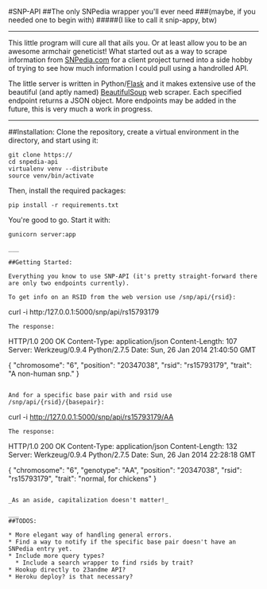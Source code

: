 #SNP-API
##The only SNPedia wrapper you'll ever need
###(maybe, if you needed one to begin with)
#####(I like to call it snip-appy, btw)
___
This little program will cure all that ails you. Or at least allow you to be an awesome armchair geneticist! What started out as a way to scrape information from [SNPedia.com](http://snpedia.com/) for a client project turned into a side hobby of trying to see how much information I could pull using a handrolled API.

The little server is written in Python/[Flask](http://flask.pocoo.org/) and it makes extensive use of the beautiful (and aptly named) [BeautifulSoup](http://www.crummy.com/software/BeautifulSoup/) web scraper. Each specified endpoint returns a JSON object. More endpoints may be added in the future, this is very much a work in progress.
___

##Installation:
Clone the repository, create a virtual environment in the directory, and start using it:
```
git clone https://
cd snpedia-api
virtualenv venv --distribute
source venv/bin/activate
```

Then, install the required packages:
```
pip install -r requirements.txt
```

You're good to go. Start it with:
```
gunicorn server:app

___

##Getting Started:

Everything you know to use SNP-API (it's pretty straight-forward there are only two endpoints currently).

To get info on an RSID from the web version use /snp/api/{rsid}:
```
curl -i http:/127.0.0.1:5000/snp/api/rs15793179
```
The response:
```
HTTP/1.0 200 OK
Content-Type: application/json
Content-Length: 107
Server: Werkzeug/0.9.4 Python/2.7.5
Date: Sun, 26 Jan 2014 21:40:50 GMT

{
  "chromosome": "6",
  "position": "20347038",
  "rsid": "rs15793179",
  "trait": "A non-human snp."
}
```

And for a specific base pair with and rsid use /snp/api/{rsid}/{basepair}:
```
curl -i http://127.0.0.1:5000/snp/api/rs15793179/AA
```
The response:
```
HTTP/1.0 200 OK
Content-Type: application/json
Content-Length: 132
Server: Werkzeug/0.9.4 Python/2.7.5
Date: Sun, 26 Jan 2014 22:28:18 GMT

{
  "chromosome": "6",
  "genotype": "AA",
  "position": "20347038",
  "rsid": "rs15793179",
  "trait": "normal, for chickens"
}
```

_As an aside, capitalization doesn't matter!_

___
##TODOS:

* More elegant way of handling general errors.
* Find a way to notify if the specific base pair doesn't have an SNPedia entry yet.
* Include more query types?
  * Include a search wrapper to find rsids by trait?
* Hookup directly to 23andme API?
* Heroku deploy? is that necessary?